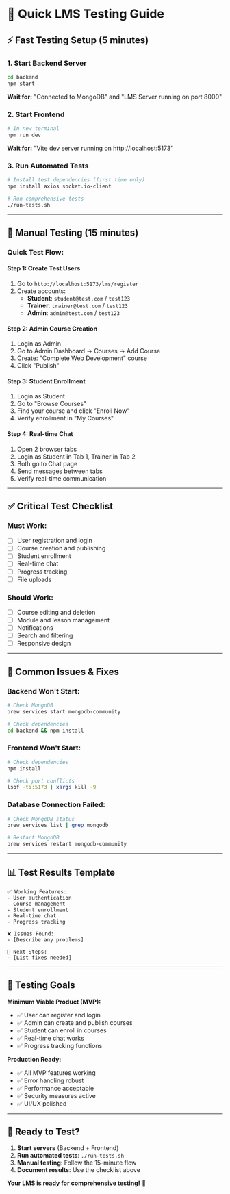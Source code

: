 # 🚀 Quick LMS Testing Guide

## ⚡ **Fast Testing Setup (5 minutes)**

### **1. Start Backend Server**
```bash
cd backend
npm start
```
**Wait for:** "Connected to MongoDB" and "LMS Server running on port 8000"

### **2. Start Frontend**
```bash
# In new terminal
npm run dev
```
**Wait for:** "Vite dev server running on http://localhost:5173"

### **3. Run Automated Tests**
```bash
# Install test dependencies (first time only)
npm install axios socket.io-client

# Run comprehensive tests
./run-tests.sh
```

---

## 🧪 **Manual Testing (15 minutes)**

### **Quick Test Flow:**

#### **Step 1: Create Test Users**
1. Go to `http://localhost:5173/lms/register`
2. Create accounts:
   - **Student**: `student@test.com` / `test123`
   - **Trainer**: `trainer@test.com` / `test123`
   - **Admin**: `admin@test.com` / `test123`

#### **Step 2: Admin Course Creation**
1. Login as Admin
2. Go to Admin Dashboard → Courses → Add Course
3. Create: "Complete Web Development" course
4. Click "Publish"

#### **Step 3: Student Enrollment**
1. Login as Student
2. Go to "Browse Courses"
3. Find your course and click "Enroll Now"
4. Verify enrollment in "My Courses"

#### **Step 4: Real-time Chat**
1. Open 2 browser tabs
2. Login as Student in Tab 1, Trainer in Tab 2
3. Both go to Chat page
4. Send messages between tabs
5. Verify real-time communication

---

## ✅ **Critical Test Checklist**

### **Must Work:**
- [ ] User registration and login
- [ ] Course creation and publishing
- [ ] Student enrollment
- [ ] Real-time chat
- [ ] Progress tracking
- [ ] File uploads

### **Should Work:**
- [ ] Course editing and deletion
- [ ] Module and lesson management
- [ ] Notifications
- [ ] Search and filtering
- [ ] Responsive design

---

## 🚨 **Common Issues & Fixes**

### **Backend Won't Start:**
```bash
# Check MongoDB
brew services start mongodb-community

# Check dependencies
cd backend && npm install
```

### **Frontend Won't Start:**
```bash
# Check dependencies
npm install

# Check port conflicts
lsof -ti:5173 | xargs kill -9
```

### **Database Connection Failed:**
```bash
# Check MongoDB status
brew services list | grep mongodb

# Restart MongoDB
brew services restart mongodb-community
```

---

## 📊 **Test Results Template**

```
✅ Working Features:
- User authentication
- Course management
- Student enrollment
- Real-time chat
- Progress tracking

❌ Issues Found:
- [Describe any problems]

🔧 Next Steps:
- [List fixes needed]
```

---

## 🎯 **Testing Goals**

**Minimum Viable Product (MVP):**
- ✅ User can register and login
- ✅ Admin can create and publish courses
- ✅ Student can enroll in courses
- ✅ Real-time chat works
- ✅ Progress tracking functions

**Production Ready:**
- ✅ All MVP features working
- ✅ Error handling robust
- ✅ Performance acceptable
- ✅ Security measures active
- ✅ UI/UX polished

---

## 🚀 **Ready to Test?**

1. **Start servers** (Backend + Frontend)
2. **Run automated tests**: `./run-tests.sh`
3. **Manual testing**: Follow the 15-minute flow
4. **Document results**: Use the checklist above

**Your LMS is ready for comprehensive testing!** 🎯
